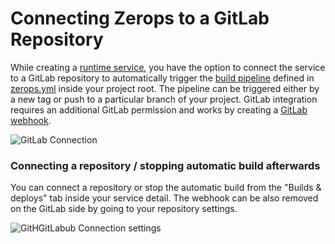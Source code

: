 # Connecting Zerops to a GitLab Repository

While creating a [runtime service](/documentation/services/runtimes.html), you have the option to connect the service to a GitLab repository to automatically trigger the [build pipeline](/documentation/build/how-zerops-build-works.html) defined in [zerops.yml](/documentation/build/build-config.html) inside your project root. The pipeline can be triggered either by a new tag or push to a particular branch of your project. GitLab integration requires an additional GitLab permission and works by creating a [GitLab webhook](https://docs.gitlab.com/ee/user/project/integrations/webhooks.html).

![GitLab Connection](/gitlab-connection.png "GitLab connnection")

### Connecting a repository / stopping automatic build afterwards

You can connect a repository or stop the automatic build from the "Builds & deploys" tab inside your service detail. The webhook can be also removed on the GitLab side by going to your repository settings.

![GitHGitLabub Connection settings](/gitlab-connection-setting.png "GitLab connnection settings")
